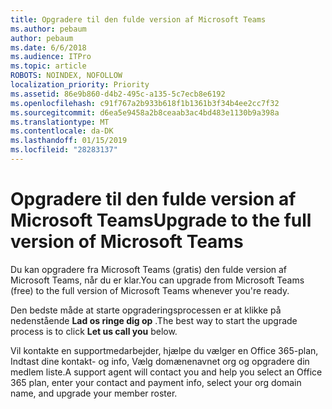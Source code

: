 ```yaml
---
title: Opgradere til den fulde version af Microsoft Teams
ms.author: pebaum
author: pebaum
ms.date: 6/6/2018
ms.audience: ITPro
ms.topic: article
ROBOTS: NOINDEX, NOFOLLOW
localization_priority: Priority
ms.assetid: 86e9b860-d4b2-495c-a135-5c7ecb8e6192
ms.openlocfilehash: c91f767a2b933b618f1b1361b3f34b4ee2cc7f32
ms.sourcegitcommit: d6ea5e9458a2b8ceaab3ac4bd483e1130b9a398a
ms.translationtype: MT
ms.contentlocale: da-DK
ms.lasthandoff: 01/15/2019
ms.locfileid: "28283137"
---
```

# <a name="upgrade-to-the-full-version-of-microsoft-teams"></a><span data-ttu-id="8fcb9-102">Opgradere til den fulde version af Microsoft Teams</span><span class="sxs-lookup"><span data-stu-id="8fcb9-102">Upgrade to the full version of Microsoft Teams</span></span>

<span data-ttu-id="8fcb9-103">Du kan opgradere fra Microsoft Teams (gratis) den fulde version af Microsoft Teams, når du er klar.</span><span class="sxs-lookup"><span data-stu-id="8fcb9-103">You can upgrade from Microsoft Teams (free) to the full version of Microsoft Teams whenever you're ready.</span></span>
  
<span data-ttu-id="8fcb9-104">Den bedste måde at starte opgraderingsprocessen er at klikke på nedenstående **Lad os ringe dig op** .</span><span class="sxs-lookup"><span data-stu-id="8fcb9-104">The best way to start the upgrade process is to click **Let us call you** below.</span></span> 
  
<span data-ttu-id="8fcb9-105">Vil kontakte en supportmedarbejder, hjælpe du vælger en Office 365-plan, Indtast dine kontakt- og info, Vælg domænenavnet org og opgradere din medlem liste.</span><span class="sxs-lookup"><span data-stu-id="8fcb9-105">A support agent will contact you and help you select an Office 365 plan, enter your contact and payment info, select your org domain name, and upgrade your member roster.</span></span>
  

